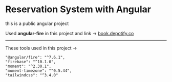 # Reservation System with Angular
this is a public angular project

Used <strong>angular-fire</strong> in this project and link -> <a href="https://book.depotify.co/">book.depotify.co</a>
<hr>

These tools used in this project ->

    "@angular/fire": "^7.6.1",
    "firebase": "^10.1.0",
    "moment": "^2.30.1",
    "moment-timezone": "^0.5.44",
    "tailwindcss": "^3.4.0"
